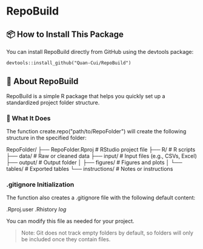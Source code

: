 # RepoBuild

## 📦 How to Install This Package
You can install RepoBuild directly from GitHub using the devtools package:

```
devtools::install_github("Quan-Cui/RepoBuild")
```


## 📁 About RepoBuild

RepoBuild is a simple R package that helps you quickly set up a standardized project folder structure.

### 🔧 What It Does
The function create.repo("path/to/RepoFolder") will create the following structure in the specified folder:

RepoFolder/
├── RepoFolder.Rproj       # RStudio project file
├── R/                     # R scripts
├── data/                  # Raw or cleaned data
├── input/                 # Input files (e.g., CSVs, Excel)
├── output/                # Output folder
│   ├── figures/           # Figures and plots
│   └── tables/            # Exported tables
└── instructions/          # Notes or instructions

###  .gitignore Initialization
The function also creates a .gitignore file with the following default content:

.Rproj.user
.Rhistory
*log*

You can modify this file as needed for your project.

> Note: Git does not track empty folders by default, so folders will only be included once they contain files.

